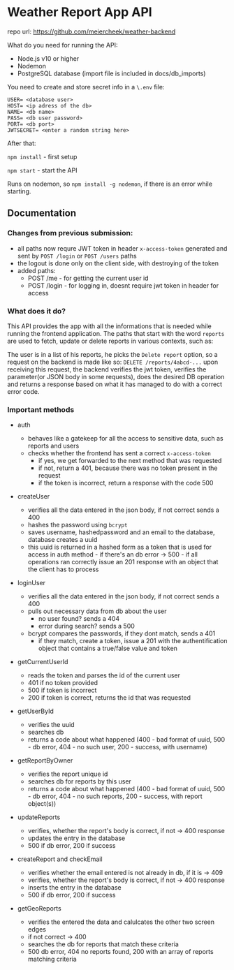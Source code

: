 # Weather Report App API

repo url: https://github.com/meiercheek/weather-backend

What do you need for running the API:
- Node.js v10 or higher
- Nodemon
- PostgreSQL database (import file is included in docs/db_imports)

You need to create and store secret info in a `\.env` file:
```
USER= <database user>
HOST= <ip adress of the db>
NAME= <db name>
PASS= <db user password>
PORT= <db port>
JWTSECRET= <enter a random string here>
```
After that:

`npm install` - first setup

`npm start` - start the API 

Runs on nodemon, so `npm install -g nodemon`, if there is an error while starting.

## Documentation
### Changes from previous submission:
  - all paths now requre JWT token in header `x-access-token` generated and sent by `POST /login` or `POST /users` paths
  - the logout is done only on the client side, with destroying of the token
  - added paths:
    - POST /me - for getting the current user id
    - POST /login - for logging in, doesnt require jwt token in header for access
### What does it do?
This API provides the app with all the informations that is needed while running the frontend application.
The paths that start with the word `reports` are used to fetch, update or delete reports in various contexts, such as:

The user is in a list of his reports, he picks the `Delete report` option, so a request on the backend is made like so: `DELETE /reports/4abcd-...` upon receiving this request, the backend verifies the jwt token, verifies the parameter(or JSON body in some requests), does the desired DB operation and returns a response based on what it has managed to do with a correct error code.

### Important methods
- auth
  - behaves like a gatekeep for all the access to sensitive data, such as reports and users
  - checks whether the frontend has sent a correct `x-access-token`
    -  if yes, we get forwarded to the next method that was requested
    -  if not, return a 401, because there was no token present in the request
    -  if the token is incorrect, return a response with the code 500

- createUser
    - verifies all the data entered in the json body, if not correct sends a 400
    -  hashes the password using `bcrypt`
    -  saves username, hashedpassword and an email to the database, database creates a uuid
    -  this uuid is returned in a hashed form as a token that is used for access in auth method
      -  if there's an db error -> 500
      -  if all operations ran correctly issue an 201 response with an object that the client has to process

 - loginUser
    - verifies all the data entered in the json body, if not correct sends a 400 
    - pulls out necessary data from db about the user
      - no user found? sends a 404
      - error during search? sends a 500
    - bcrypt compares the passwords, if they dont match, sends a 401
      - if they match, create a token, issue a 201 with the authentification object that contains a true/false value and token
 
 - getCurrentUserId
    - reads the token and parses the id of the current user
    - 401 if no token provided
    - 500 if token is incorrect
    - 200 if token is correct, returns the id that was requested
 
 - getUserById
    - verifies the uuid
    - searches db
    - returns a code about what happened (400 - bad format of uuid, 500 - db error, 404 - no such user, 200 - success, with username) 
 
 - getReportByOwner
    - verifies the report unique id
    - searches db for reports by this user
    - returns a code about what happened (400 - bad format of uuid, 500 - db error, 404 - no such reports, 200 - success, with report object(s)) 
 
 - updateReports
    - verifies, whether the report's body is correct, if not -> 400 response
    - updates the entry in the database
    - 500 if db error, 200 if success
  
 - createReport and checkEmail
    - verifies whether the email entered is not already in db, if it is -> 409
    - verifies, whether the report's body is correct, if not -> 400 response
    - inserts the entry in the database
    - 500 if db error, 200 if success
 
 - getGeoReports
    - verifies the entered the data and calulcates the other two screen edges
    - if not correct -> 400
    - searches the db for reports that match these criteria
    - 500 db error, 404 no reports found, 200 with an array of reports matching criteria

    
